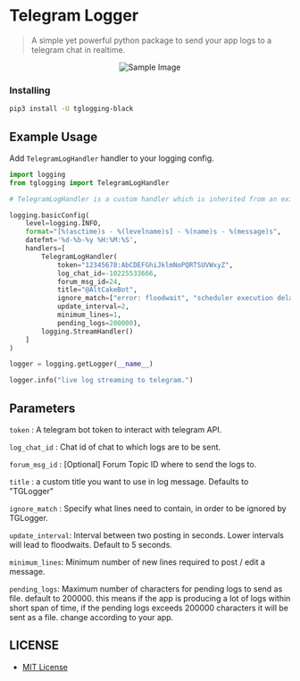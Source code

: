 # Telegram Logger 

> A simple yet powerful python package to send your app logs to a telegram chat in realtime.

<p align="center">
  <img src="images/tglogger.jpg" alt="Sample Image">
</p>

### Installing

``` bash
pip3 install -U tglogging-black
```

## Example Usage

Add ```TelegramLogHandler``` handler to your logging config.


```python
import logging
from tglogging import TelegramLogHandler

# TelegramLogHandler is a custom handler which is inherited from an existing handler. ie, StreamHandler.

logging.basicConfig(
    level=logging.INFO,
    format="[%(asctime)s - %(levelname)s] - %(name)s - %(message)s",
    datefmt='%d-%b-%y %H:%M:%S',
    handlers=[
        TelegramLogHandler(
            token="12345678:AbCDEFGhiJklmNoPQRTSUVWxyZ", 
            log_chat_id=-10225533666,
            forum_msg_id=24,
            title="@AltCakeBot",
            ignore_match=["error: floodwait", "scheduler execution delayed"],
            update_interval=2, 
            minimum_lines=1, 
            pending_logs=200000),
        logging.StreamHandler()
    ]
)

logger = logging.getLogger(__name__)

logger.info("live log streaming to telegram.")

```
## Parameters

```token``` : A telegram bot token to interact with telegram API.

```log_chat_id``` : Chat id of chat to which logs are to be sent.

```forum_msg_id``` : [Optional] Forum Topic ID where to send the logs to.

```title``` : a custom title you want to use in log message. Defaults to "TGLogger"

```ignore_match``` : Specify what lines need to contain, in order to be ignored by TGLogger.

```update_interval```: Interval between two posting in seconds. Lower intervals will lead to floodwaits. Default to 5 seconds.

```minimum_lines```: Minimum number of new lines required to post / edit a message.

```pending_logs```: Maximum number of characters for pending logs to send as file.
default to 200000. this means if the app is producing a lot of logs within short span of time, if the pending logs exceeds 200000 characters it will be sent as a file. change according to your app.


## LICENSE

- [MIT License](./LICENSE)